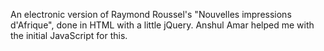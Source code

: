 An electronic version of Raymond Roussel's "Nouvelles impressions d'Afrique", done in HTML with a little jQuery. Anshul Amar helped me with the initial JavaScript for this.
